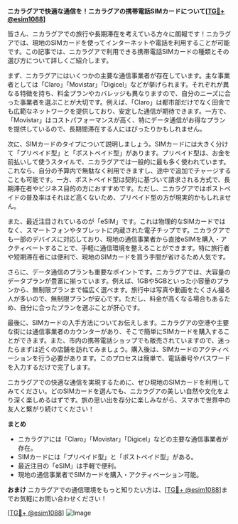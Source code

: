 **ニカラグアで快適な通信を！ニカラグアの携帯電話SIMカードについて[[TG💪+ @esim1088](https://t.me/s/esim1088)]**

皆さん、ニカラグアでの旅行や長期滞在を考えている方々に朗報です！ニカラグアでは、現地のSIMカードを使ってインターネットや電話を利用することが可能です。この記事では、ニカラグアで利用できる携帯電話SIMカードの種類とその選び方について詳しくご紹介します。

まず、ニカラグアにはいくつかの主要な通信事業者が存在しています。主な事業者としては「Claro」「Movistar」「Digicel」などが挙げられます。それぞれが異なる特徴を持ち、料金プランやカバレッジも異なりますので、自分のニーズに合った事業者を選ぶことが大切です。例えば、「Claro」は都市部だけでなく田舎でも広範なネットワークを提供しており、安定した通信が期待できます。一方で、「Movistar」はコストパフォーマンスが高く、特にデータ通信がお得なプランを提供しているので、長期間滞在する人にはぴったりかもしれません。

次に、SIMカードのタイプについて説明しましょう。SIMカードには大きく分けて「プリペイド型」と「ポストペイド型」があります。プリペイド型は、お金を前払いして使うスタイルで、ニカラグアでは一般的に最も多く使われています。これなら、自分の予算内で無駄なく利用できますし、途中で追加でチャージすることも可能です。一方、ポストペイド型は契約に基づいて請求される方式で、長期滞在者やビジネス目的の方におすすめです。ただし、ニカラグアではポストペイドの普及率はそれほど高くないため、プリペイド型の方が現実的かもしれません。

また、最近注目されているのが「eSIM」です。これは物理的なSIMカードではなく、スマートフォンやタブレットに内蔵された電子チップです。ニカラグアでも一部のデバイスに対応しており、現地の通信事業者から直接eSIMを購入・アクティベートすることで、手軽に通信環境を整えることができます。特に旅行者や短期滞在者には便利で、現地のSIMカードを買う手間が省けるため人気です。

さらに、データ通信のプランも重要なポイントです。ニカラグアでは、大容量のデータプランが豊富に揃っています。例えば、1GBや5GBといった小容量のプランから、無制限プランまで幅広く選べます。旅行中は写真や動画をたくさん撮る人が多いので、無制限プランが安心です。ただし、料金が高くなる場合もあるため、自分に合ったプランを選ぶことが肝心です。

最後に、SIMカードの入手方法についてお伝えします。ニカラグアの空港や主要な街には通信事業者のカウンターがあり、そこで簡単にSIMカードを購入することができます。また、市内の携帯電話ショップでも販売されていますので、迷ったらまずは近くの店舗を訪れてみましょう。購入後は、SIMカードのアクティベーションを行う必要があります。このプロセスは簡単で、電話番号やパスワードを入力するだけで完了します。

ニカラグアでの快適な通信を実現するために、ぜひ現地のSIMカードを利用してみてください。どのSIMカードを選んでも、ニカラグアの美しい自然や文化をより深く楽しめるはずです。旅の思い出を存分に楽しみながら、スマホで世界中の友人と繋がり続けてください！

**まとめ**
- ニカラグアには「Claro」「Movistar」「Digicel」などの主要な通信事業者が存在。
- SIMカードには「プリペイド型」と「ポストペイド型」がある。
- 最近注目の「eSIM」は手軽で便利。
- 現地の通信事業者でSIMカードを購入・アクティベーション可能。

**おまけ**
ニカラグアでの通信環境をもっと知りたい方は、[[TG💪+ @esim1088](https://t.me/s/esim1088)]までお気軽にお問い合わせください！

[[TG💪+ @esim1088](https://t.me/s/esim1088)] 
![Image](https://i.postimg.cc/Y0z9fWf4/image.png)